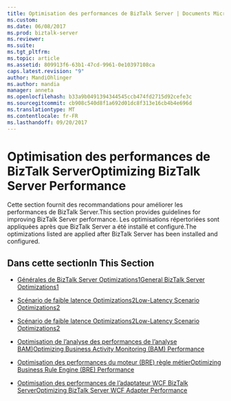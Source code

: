 ```yaml
---
title: Optimisation des performances de BizTalk Server | Documents Microsoft
ms.custom: 
ms.date: 06/08/2017
ms.prod: biztalk-server
ms.reviewer: 
ms.suite: 
ms.tgt_pltfrm: 
ms.topic: article
ms.assetid: 809913f6-63b1-47cd-9961-0e10397108ca
caps.latest.revision: "9"
author: MandiOhlinger
ms.author: mandia
manager: anneta
ms.openlocfilehash: b33a9b0491394344545ccb474fd2715d92cefe3c
ms.sourcegitcommit: cb908c540d8f1a692d01dc8f313e16cb4b4e696d
ms.translationtype: MT
ms.contentlocale: fr-FR
ms.lasthandoff: 09/20/2017
---
```

# <a name="optimizing-biztalk-server-performance"></a><span data-ttu-id="a2f19-102">Optimisation des performances de BizTalk Server</span><span class="sxs-lookup"><span data-stu-id="a2f19-102">Optimizing BizTalk Server Performance</span></span>
<span data-ttu-id="a2f19-103">Cette section fournit des recommandations pour améliorer les performances de BizTalk Server.</span><span class="sxs-lookup"><span data-stu-id="a2f19-103">This section provides guidelines for improving BizTalk Server performance.</span></span> <span data-ttu-id="a2f19-104">Les optimisations répertoriées sont appliquées après que BizTalk Server a été installé et configuré.</span><span class="sxs-lookup"><span data-stu-id="a2f19-104">The optimizations listed are applied after BizTalk Server has been installed and configured.</span></span>  
  
## <a name="in-this-section"></a><span data-ttu-id="a2f19-105">Dans cette section</span><span class="sxs-lookup"><span data-stu-id="a2f19-105">In This Section</span></span>  
  
-   [<span data-ttu-id="a2f19-106">Générales de BizTalk Server Optimizations1</span><span class="sxs-lookup"><span data-stu-id="a2f19-106">General BizTalk Server Optimizations1</span></span>](../technical-guides/general-biztalk-server-optimizations1.md)  
  
-   [<span data-ttu-id="a2f19-107">Scénario de faible latence Optimizations2</span><span class="sxs-lookup"><span data-stu-id="a2f19-107">Low-Latency Scenario Optimizations2</span></span>](../technical-guides/low-latency-scenario-optimizations2.md)  
  
-   [<span data-ttu-id="a2f19-108">Scénario de faible latence Optimizations2</span><span class="sxs-lookup"><span data-stu-id="a2f19-108">Low-Latency Scenario Optimizations2</span></span>](../technical-guides/low-latency-scenario-optimizations2.md)  
  
-   [<span data-ttu-id="a2f19-109">Optimisation de l’analyse des performances de l’analyse BAM)</span><span class="sxs-lookup"><span data-stu-id="a2f19-109">Optimizing Business Activity Monitoring (BAM) Performance</span></span>](../technical-guides/optimizing-business-activity-monitoring-bam-performance.md)  
  
-   [<span data-ttu-id="a2f19-110">Optimisation des performances du moteur (BRE) règle métier</span><span class="sxs-lookup"><span data-stu-id="a2f19-110">Optimizing Business Rule Engine (BRE) Performance</span></span>](../technical-guides/optimizing-business-rule-engine-bre-performance.md)  
  
-   [<span data-ttu-id="a2f19-111">Optimisation des performances de l’adaptateur WCF BizTalk Server</span><span class="sxs-lookup"><span data-stu-id="a2f19-111">Optimizing BizTalk Server WCF Adapter Performance</span></span>](../technical-guides/optimizing-biztalk-server-wcf-adapter-performance.md)